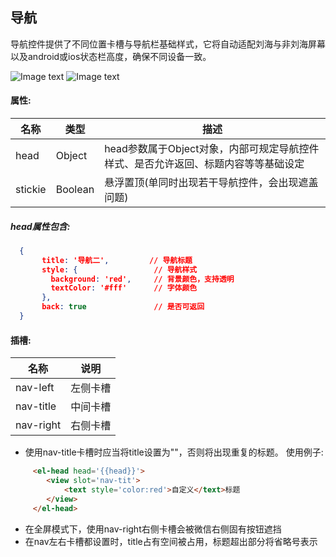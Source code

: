 ## 导航

导航控件提供了不同位置卡槽与导航栏基础样式，它将自动适配刘海与非刘海屏幕以及android或ios状态栏高度，确保不同设备一致。

![Image text](http://cdn.cabbagelol.net/wxapp-coms-nav1.png)
![Image text](http://cdn.cabbagelol.net/wxapp-coms-nav2.png)

#### 属性:

名称 | 类型 | 描述
------------ | ------------- | -------------
head | Object | head参数属于Object对象，内部可规定导航控件样式、是否允许返回、标题内容等等基础设定
stickie | Boolean| 悬浮置顶(单同时出现若干导航控件，会出现遮盖问题)

##### head属性包含:
```json
  {
       title: '导航二',         // 导航标题
       style: {                 // 导航样式
         background: 'red',     // 背景颜色，支持透明
         textColor: '#fff'      // 字体颜色
       },
       back: true               // 是否可返回
  }
```
#### 插槽:

名称 | 说明
------------ | -------------
nav-left | 左侧卡槽
nav-title | 中间卡槽
nav-right | 右侧卡槽

* 使用nav-title卡槽时应当将title设置为""，否则将出现重复的标题。
使用例子:
```html
     <el-head head='{{head}}'>
        <view slot='nav-tit'>
            <text style='color:red'>自定义</text>标题
        </view>
     </el-head>
```
* 在全屏模式下，使用nav-right右侧卡槽会被微信右侧固有按钮遮挡
* 在nav左右卡槽都设置时，title占有空间被占用，标题超出部分将省略号表示